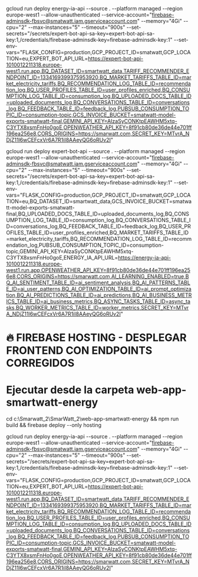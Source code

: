 gcloud run deploy energy-ia-api --source . --platform managed --region europe-west1 --allow-unauthenticated --service-account="<firebase-adminsdk-fbsvc@smatwatt.iam.gserviceaccount.com>" --memory="4Gi" --cpu="2" --max-instances="5" --timeout="900s" --set-secrets="/secrets/expert-bot-api-sa-key=expert-bot-api-sa-key:1,/credentials/firebase-adminsdk-key=firebase-adminsdk-key:1" --set-env-vars="FLASK_CONFIG=production,GCP_PROJECT_ID=smatwatt,GCP_LOCATION=eu,EXPERT_BOT_API_URL=<https://expert-bot-api-1010012211318.europe-west1.run.app,BQ_DATASET_ID=smartwatt_data,TARIFF_RECOMMENDER_ENDPOINT_ID=1334169399375953920,BQ_MARKET_TARIFFS_TABLE_ID=market_electricity_tariffs,BQ_RECOMMENDATION_LOG_TABLE_ID=recommendation_log,BQ_USER_PROFILES_TABLE_ID=user_profiles_enriched,BQ_CONSUMPTION_LOG_TABLE_ID=consumption_log,BQ_UPLOADED_DOCS_TABLE_ID=uploaded_documents_log,BQ_CONVERSATIONS_TABLE_ID=conversations_log,BQ_FEEDBACK_TABLE_ID=feedback_log,PUBSUB_CONSUMPTION_TOPIC_ID=consumption-topic,GCS_INVOICE_BUCKET=smatwatt-model-exports-smatwatt-final,GEMINI_API_KEY=AIzaSyCONKtpEAWHM5xtq-C3YTX8xsmFnHo0goE,OPENWEATHER_API_KEY=8f91cb80de36de44e701ff196ea256e8,CORS_ORIGINS=https://smarwatt.com,SECRET_KEY=MTvrA_NDjZ11l6wCEFcxVr6A7R1iI8AAeyQG6oRUv2I>"

gcloud run deploy expert-bot-api --source . --platform managed --region europe-west1 --allow-unauthenticated --service-account="<firebase-adminsdk-fbsvc@smatwatt.iam.gserviceaccount.com>" --memory="4Gi" --cpu="2" --max-instances="5" --timeout="900s" --set-secrets="/secrets/expert-bot-api-sa-key=expert-bot-api-sa-key:1,/credentials/firebase-adminsdk-key=firebase-adminsdk-key:1" --set-env-vars="FLASK_CONFIG=production,GCP_PROJECT_ID=smatwatt,GCP_LOCATION=eu,BQ_DATASET_ID=smartwatt_data,GCS_INVOICE_BUCKET=smatwatt-model-exports-smatwatt-final,BQ_UPLOADED_DOCS_TABLE_ID=uploaded_documents_log,BQ_CONSUMPTION_LOG_TABLE_ID=consumption_log,BQ_CONVERSATIONS_TABLE_ID=conversations_log,BQ_FEEDBACK_TABLE_ID=feedback_log,BQ_USER_PROFILES_TABLE_ID=user_profiles_enriched,BQ_MARKET_TARIFFS_TABLE_ID=market_electricity_tariffs,BQ_RECOMMENDATION_LOG_TABLE_ID=recommendation_log,PUBSUB_CONSUMPTION_TOPIC_ID=consumption-topic,GEMINI_API_KEY=AIzaSyCONKtpEAWHM5xtq-C3YTX8xsmFnHo0goE,ENERGY_IA_API_URL=<https://energy-ia-api-1010012211318.europe-west1.run.app,OPENWEATHER_API_KEY=8f91cb80de36de44e701ff196ea256e8,CORS_ORIGINS=https://smarwatt.com,AI_LEARNING_ENABLED=true,BQ_AI_SENTIMENT_TABLE_ID=ai_sentiment_analysis,BQ_AI_PATTERNS_TABLE_ID=ai_user_patterns,BQ_AI_OPTIMIZATION_TABLE_ID=ai_prompt_optimization,BQ_AI_PREDICTIONS_TABLE_ID=ai_predictions,BQ_AI_BUSINESS_METRICS_TABLE_ID=ai_business_metrics,BQ_ASYNC_TASKS_TABLE_ID=async_tasks,BQ_WORKER_METRICS_TABLE_ID=worker_metrics,SECRET_KEY=MTvrA_NDjZ11l6wCEFcxVr6A7R1iI8AAeyQG6oRUv2I>"

# 🔥 FIREBASE HOSTING - DESPLEGAR FRONTEND CON ENDPOINTS CORREGIDOS

# Ejecutar desde la carpeta web-app-smartwatt-energy

cd c:\Smarwatt_2\SmarWatt_2\web-app-smartwatt-energy && npm run build && firebase deploy --only hosting

gcloud run deploy energy-ia-api --source . --platform managed --region europe-west1 --allow-unauthenticated --service-account="<firebase-adminsdk-fbsvc@smatwatt.iam.gserviceaccount.com>" --memory="4Gi" --cpu="2" --max-instances="5" --timeout="900s" --set-secrets="/secrets/expert-bot-api-sa-key=expert-bot-api-sa-key:1,/credentials/firebase-adminsdk-key=firebase-adminsdk-key:1" --set-env-vars="FLASK_CONFIG=production,GCP_PROJECT_ID=smatwatt,GCP_LOCATION=eu,EXPERT_BOT_API_URL=<https://expert-bot-api-1010012211318.europe-west1.run.app,BQ_DATASET_ID=smartwatt_data,TARIFF_RECOMMENDER_ENDPOINT_ID=1334169399375953920,BQ_MARKET_TARIFFS_TABLE_ID=market_electricity_tariffs,BQ_RECOMMENDATION_LOG_TABLE_ID=recommendation_log,BQ_USER_PROFILES_TABLE_ID=user_profiles_enriched,BQ_CONSUMPTION_LOG_TABLE_ID=consumption_log,BQ_UPLOADED_DOCS_TABLE_ID=uploaded_documents_log,BQ_CONVERSATIONS_TABLE_ID=conversations_log,BQ_FEEDBACK_TABLE_ID=feedback_log,PUBSUB_CONSUMPTION_TOPIC_ID=consumption-topic,GCS_INVOICE_BUCKET=smatwatt-model-exports-smatwatt-final,GEMINI_API_KEY=AIzaSyCONKtpEAWHM5xtq-C3YTX8xsmFnHo0goE,OPENWEATHER_API_KEY=8f91cb80de36de44e701ff196ea256e8,CORS_ORIGINS=https://smarwatt.com,SECRET_KEY=MTvrA_NDjZ11l6wCEFcxVr6A7R1iI8AAeyQG6oRUv2I>"
